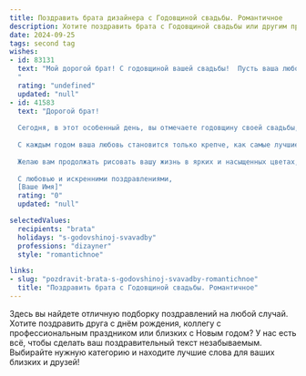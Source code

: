 ```yaml
---
title: Поздравить брата дизайнера с Годовщиной свадьбы. Романтичное
description: Хотите поздравить брата с Годовщиной свадьбы или другим праздником? Наш ИИ создаст незабываемое поздравление, а вы обязательно выделитесь среди других.  
date: 2024-09-25
tags: second tag
wishes:
- id: 83131
  text: "Мой дорогой брат! С годовщиной вашей свадьбы!  Пусть ваша любовь, яркая и неповторимая, как лучшие дизайнерские шедевры, будет вечной и вдохновляющей. Желаю вам океана счастья, безграничного взаимопонимания и тёплых, душевных моментов, которые будут согревать вас долгие годы.  Пусть ваш совместный путь будет полон красоты, гармонии и нежности!
  "
  rating: "undefined"
  updated: "null"
- id: 41583
  text: "Дорогой брат!
  
  Сегодня, в этот особенный день, вы отмечаете годовщину своей свадьбы, и хочется от всего сердца поздравить вас с этой замечательной датой! Ваш союз — это яркий пример любви и гармонии, как тщательно продуманный дизайн, где каждый штрих создает уникальное произведение искусства.
  
  С каждым годом ваша любовь становится только крепче, как самые лучшие материалы, из которых создаются шедевры. Пусть в вашем совместном пути будет много светлых моментов, теплых воспоминаний и вдохновения для новых свершений.
  
  Желаю вам продолжать рисовать вашу жизнь в ярких и насыщенных цветах, находить радость в каждом мгновении и всегда поддерживать друг друга. Пусть ваша семья будет наполнена счастьем, уютом и пониманием, а каждый день дарит новые поводы для улыбок.
  
  С любовью и искренними поздравлениями,
  [Ваше Имя]"
  rating: "0"
  updated: "null"

selectedValues:
  recipients: "brata"
  holidays: "s-godovshinoj-svavadby"
  professions: "dizayner"
  style: "romantichnoe"

links:
- slug: "pozdravit-brata-s-godovshinoj-svavadby-romantichnoe"
  title: "Поздравить брата с Годовщиной свадьбы. Романтичное"
---
```


Здесь вы найдете отличную подборку поздравлений на любой случай. 
Хотите поздравить друга с днём рождения, коллегу с профессиональным праздником или близких с Новым годом? У нас есть всё, чтобы сделать ваш поздравительный текст незабываемым. Выбирайте нужную категорию и находите лучшие слова для ваших близких и друзей!
